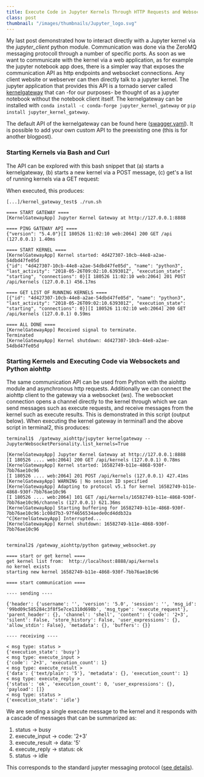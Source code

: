 ```yaml
---
title: Execute Code in Jupyter Kernels Through HTTP Requests and Websockets
class: post
thumbnail: "/images/thumbnails/Jupyter_logo.svg"
---
```

My last post demonstrated how to interact directly with a Jupyter kernel via the <i>jupyter_client</i> python module. Communication was done via the ZeroMQ messaging protocoll through a number of specific ports.
As soon as we want to communicate with the kernel via a web application, as for example the jupyter notebook app does, there is a simpler way that exposes the communication API as http endpoints and websocket connections.
Any client website or webserver can then directly talk to a jupyter kernel.
The jupyter application that provides this API is a tornado server called <a href="https://github.com/jupyter/kernel_gateway">kernelgateway</a> that can -for our purposes- be thought of as a jupyter notebook without the notebook client itself.
The kernelgateway can be installed with `conda install -c conda-forge jupyter_kernel_gateway` or `pip install jupyter_kernel_gateway`. <br />

The default API of the kernelgateway can be found here (<a href="https://github.com/jupyter/kernel_gateway/blob/master/kernel_gateway/jupyter_websocket/swagger.yaml">swagger.yaml</a>).
It is possible to add your own custom API to the preexisting one (this is for another blogpost).

### Starting Kernels via Bash and Curl

The API can be explored with this bash snippet that (a) starts a kernelgateway, (b) starts a new kernel via a POST message, (c) get's a list of running kernels via a GET request:

<script src="https://gist.github.com/MMesch/24bb44132957f78001d25287255c9648.js"></script>

When executed, this produces:

```
[...]/kernel_gateway_test$ ./run.sh 

==== START GATEWAY ====
[KernelGatewayApp] Jupyter Kernel Gateway at http://127.0.0.1:8888

==== PING GATEWAY API ====
{"version": "5.4.0"}[I 180526 11:02:10 web:2064] 200 GET /api (127.0.0.1) 1.40ms

==== START KERNEL ====
[KernelGatewayApp] Kernel started: 4d427307-10cb-44e8-a2ae-54dbd47fe05d
{"id": "4d427307-10cb-44e8-a2ae-54dbd47fe05d", "name": "python3", "last_activity": "2018-05-26T09:02:10.639301Z", "execution_state": "starting", "connections": 0}[I 180526 11:02:10 web:2064] 201 POST /api/kernels (127.0.0.1) 456.17ms

==== GET LIST OF RUNNING KERNELS ====
[{"id": "4d427307-10cb-44e8-a2ae-54dbd47fe05d", "name": "python3", "last_activity": "2018-05-26T09:02:10.639301Z", "execution_state": "starting", "connections": 0}][I 180526 11:02:10 web:2064] 200 GET /api/kernels (127.0.0.1) 0.59ms

==== ALL DONE ====
[KernelGatewayApp] Received signal to terminate.
Terminated
[KernelGatewayApp] Kernel shutdown: 4d427307-10cb-44e8-a2ae-54dbd47fe05d
```

### Starting Kernels and Executing Code via Websockets and Python aiohttp

The same communication API can be used from Python with the aiohttp module and asynchronous http requests.
Additionally we can connect the aiohttp client to the gateway via a websocket (ws).
The websocket connection opens a channel directly to the kernel through which we can send messages such as execute requests, and receive messages from the kernel such as execute results.
This is demonstrated in this script (output below).
When executing the kernel gateway in terminal1 and the above script in terminal2, this produces:

<script src="https://gist.github.com/MMesch/1647615e2e046648a5cac262836e58f8.js"></script>

```
terminal1$  /gateway_aiohttp/jupyter kernelgateway --JupyterWebsocketPersonality.list_kernels=True

[KernelGatewayApp] Jupyter Kernel Gateway at http://127.0.0.1:8888
[I 180526 .... web:2064] 200 GET /api/kernels (127.0.0.1) 0.78ms
[KernelGatewayApp] Kernel started: 16582749-b11e-4868-930f-7bb76ae10c96
[I 180526 .... web:2064] 201 POST /api/kernels (127.0.0.1) 427.41ms
[KernelGatewayApp] WARNING | No session ID specified
[KernelGatewayApp] Adapting to protocol v5.1 for kernel 16582749-b11e-4868-930f-7bb76ae10c96
[I 180526 .... web:2064] 101 GET /api/kernels/16582749-b11e-4868-930f-7bb76ae10c96/channels (127.0.0.1) 621.36ms
[KernelGatewayApp] Starting buffering for 16582749-b11e-4868-930f-7bb76ae10c96:1c08d7b3-97f4656534aede0cd4ddb32a
^C[KernelGatewayApp] Interrupted...
[KernelGatewayApp] Kernel shutdown: 16582749-b11e-4868-930f-7bb76ae10c96


terminal2$ /gateway_aiohttp/python gateway_websocket.py

==== start or get kernel ====
get kernel list from:  http://localhost:8888/api/kernels
no kernel exists
starting new kernel 16582749-b11e-4868-930f-7bb76ae10c96

==== start communication ====

---- sending ----

{'header': {'username': '', 'version': '5.0', 'session': '', 'msg_id': '99bd09c585284c3f8f5e7ce1310d698b', 'msg_type': 'execute_request'}, 'parent_header': {}, 'channel': 'shell', 'content': {'code': '2+3', 'silent': False, 'store_history': False, 'user_expressions': {}, 'allow_stdin': False}, 'metadata': {}, 'buffers': {}}

---- receiving ----

< msg type: status >
{'execution_state': 'busy'}
< msg type: execute_input >
{'code': '2+3', 'execution_count': 1}
< msg type: execute_result >
{'data': {'text/plain': '5'}, 'metadata': {}, 'execution_count': 1}
< msg type: execute_reply >
{'status': 'ok', 'execution_count': 0, 'user_expressions': {}, 'payload': []}
< msg type: status >
{'execution_state': 'idle'}
```

We are sending a single execute message to the kernel and it responds with a cascade of messages that can be summarized as:

1. status -> busy
2. execute_input -> code: '2+3'
3. execute_result -> data: '5'
4. execute_reply -> status: ok
5. status -> idle

This corresponds to the standard jupyter messaging protocol (<a href="http://jupyter-client.readthedocs.io/en/stable/messaging.html" target="_blank">see details</a>).
